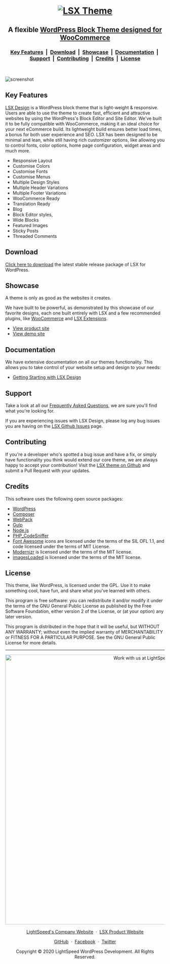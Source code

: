 <h1 align="center"><a target="_blank" href="https://lsx.dsign/"><img src="https://lsx.design/wp-content/uploads/2023/05/lsx-design-logo-dark.svg" alt="LSX Theme"></a></h1>

<h2 align="center">A flexible <a href="https://wordpress.org/documentation/article/block-themes/" target="_blank">WordPress Block Theme designed for WooCommerce</a></h2>

<h3 align="center">
	<a href="#key-features">Key Features</a>
	&nbsp;|&nbsp;
	<a href="#download">Download</a>
	&nbsp;|&nbsp;
	<a href="#showcase">Showcase</a>
	&nbsp;|&nbsp;
  <a href="#documentation">Documentation</a>
	&nbsp;|&nbsp;
	<a href="#support">Support</a>
	&nbsp;|&nbsp;
  <a href="#contributing">Contributing</a>
	&nbsp;|&nbsp;
	<a href="#credits">Credits</a>
	&nbsp;|&nbsp;
	<a href="#license">License</a>
</h3>

<br>

![screenshot](https://github.com/lightspeedwp/lsx-design/blob/main/screenshot.png?raw=true)

## Key Features

[LSX Design](https://lsx.design/) is a WordPress block theme that is light-weight & responsive. Users are able to use the theme to create fast, efficient and attractive websites by using the WordPress's Block Editor and Site Editor. We've built it to be fully compatible with WooCommerce, making it an ideal choice for your next eCommerce build. Its lightweight build ensures better load times, a bonus for both user experience and SEO. LSX has been designed to be minimal and lean, while still having rich customizer options, like allowing you to control fonts, color options, home page configuration, widget areas and much more. 

* Responsive Layout
* Customise Colors
* Customise Fonts
* Customise Menus
* Multiple Design Styles
* Multiple Header Variations
* Multiple Footer Variations
* WooCommerce Ready
* Translation Ready
* Blog
* Block Editor styles,
* Wide Blocks
* Featured Images
* Sticky Posts
* Threaded Comments

## Download

[Click here to download](https://downloads.wordpress.org/theme/lsx-design.zip) the latest stable release package of LSX for WordPress.

## Showcase

A theme is only as good as the websites it creates.

We have built to be powerful, as demonstrated by this showcase of our favorite designs, each one built entirely with LSX and a few recommended plugins, like [WooCommerce](https://woocommerce.com/) and [LSX Extensions](https://lsx.design/extensions/). 

* [View product site](https://lsx.design/)
* [View demo site](https://demo.lsx.design/)

## Documentation

We have extensive documentation on all our themes functionality. This allows you to take control of your website setup and design to your needs: 

* [Getting Starting with LSX Design](https://lsx.design/docs/)

## Support

Take a look at all our [Frequently Asked Questions](https://lsx.design/faqs/), we are sure you'll find what you're looking for. 

If you are experiencing issues with LSX Design, please log any bug issues you are having on the [LSX Github Issues](https://github.com/lightspeedwp/lsx-design/issues) page.

## Contributing

If you're a developer who's spotted a bug issue and have a fix, or simply have functionality you think would extend our core theme, we are always happy to accept your contribution! Visit the [LSX theme on Github](https://github.com/lightspeedwp/lsx-design) and submit a Pull Request with your updates.

## Credits

This software uses the following open source packages:

* [WordPress](https://wordpress.org/)
* [Composer](https://getcomposer.org/)
* [WebPack](https://webpackwebpack.js.org/)
* [Gulp](https://gulpjs.com/)
* [Node.js](https://nodejs.org/)
* [PHP_CodeSniffer](https://github.com/squizlabs/PHP_CodeSniffer)
* [Font Awesome](http://fontawesome.io/) icons are licensed under the terms of the SIL OFL 1.1, and code licensed under the terms of MIT License.
* [Modernizr](https://modernizr.com/) is licensed under the terms of the MIT license.
* [imagesLoaded](http://imagesloaded.desandro.com/) is licensed under the terms of the MIT license.

## License

This theme, like WordPress, is licensed under the GPL. Use it to make something cool, have fun, and share what you've learned with others.

This program is free software: you can redistribute it and/or modify it under the terms of the GNU General Public License as published by the Free Software Foundation, either version 2 of the License, or (at your option) any later version.

This program is distributed in the hope that it will be useful, but WITHOUT ANY WARRANTY; without even the implied warranty of MERCHANTABILITY or FITNESS FOR A PARTICULAR PURPOSE. See the GNU General Public License for more details.


---
<p align="center">
  <a href="https://www.lsdev.biz/contact/"><img src="https://www.lsdev.biz/wp-content/uploads/2020/02/work-with-lightspeed.png" width="850" alt="Work with us at LightSpeed"></a>
</p>
<p align="center">
  <a href="https://www.lsdev.biz">LightSpeed's Company Website</a> &nbsp;&middot;&nbsp;
  <a href="https://www.lsdev.biz/lsx/">LSX Product Website</a>
</p>
<p align="center">
  <a href="https://github.com/lightspeedwp">GitHub</a> &nbsp;&middot;&nbsp;
  <a href="https://facebook.com/lightspeedwpdev">Facebook</a> &nbsp;&middot;&nbsp;
  <a href="https://twitter.com/lightspeedwp">Twitter</a>
</p>
<p align="center">
  Copyright © 2020 LightSpeed WordPress Development. All Rights Reserved.
</p>
